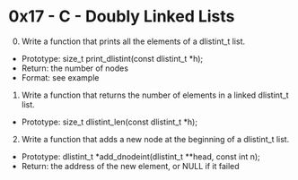 # 0x17 - C - Doubly Linked Lists

0. Write a function that prints all the elements of a dlistint_t list.
-  Prototype: size_t print_dlistint(const dlistint_t \*h);
- Return: the number of nodes
- Format: see example

1. Write a function that returns the number of elements in a linked dlistint_t list.
- Prototype: size_t dlistint_len(const dlistint_t \*h);

2. Write a function that adds a new node at the beginning of a dlistint_t list.
- Prototype: dlistint_t \*add_dnodeint(dlistint_t \*\*head, const int n);
- Return: the address of the new element, or NULL if it failed
